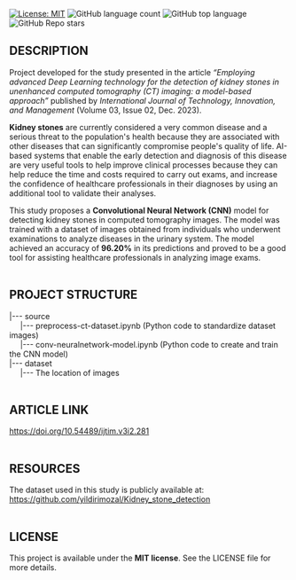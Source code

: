 [![License: MIT](https://img.shields.io/badge/License-MIT-brightgreen.svg)](https://opensource.org/licenses/MIT)
![GitHub language count](https://img.shields.io/github/languages/count/rodrigoalexandre/ct-kidneystones-convneuralnetwork)
![GitHub top language](https://img.shields.io/github/languages/top/rodrigoalexandre/ct-kidneystones-convneuralnetwork)
![GitHub Repo stars](https://img.shields.io/github/stars/rodrigoalexandre/ct-kidneystones-convneuralnetwork)
## **DESCRIPTION**

Project developed for the study presented in the article *“Employing advanced Deep Learning technology for the detection of kidney stones in unenhanced computed tomography (CT) imaging: a model-based approach”* published by *International Journal of Technology, Innovation, and Management* (Volume 03, Issue 02, Dec. 2023).

**Kidney stones** are currently considered a very common disease and a serious threat to the population's health because they are associated with other diseases that can significantly compromise people's quality of life. AI-based systems that enable the early detection and diagnosis of this disease are very useful tools to help improve clinical processes because they can help reduce the time and costs required to carry out exams, and increase the confidence of healthcare professionals in their diagnoses by using an additional tool to validate their analyses.

This study proposes a **Convolutional Neural Network (CNN)** model for detecting kidney stones in computed tomography images. The model was trained with a dataset of images obtained from individuals who underwent examinations to analyze diseases in the urinary system. The model achieved an accuracy of **96.20%** in its predictions and proved to be a good tool for assisting healthcare professionals in analyzing image exams.
<br><br>
## **PROJECT STRUCTURE**

|--- source<br>
&nbsp;&nbsp;&nbsp;&nbsp;&nbsp;|--- preprocess-ct-dataset.ipynb (Python code to standardize dataset images)<br>
&nbsp;&nbsp;&nbsp;&nbsp;&nbsp;|--- conv-neuralnetwork-model.ipynb (Python code to create and train the CNN model)<br>
|--- dataset<br>
&nbsp;&nbsp;&nbsp;&nbsp;&nbsp;|--- The location of images
<br><br>
## **ARTICLE LINK**

https://doi.org/10.54489/ijtim.v3i2.281
<br><br>
## **RESOURCES**
The dataset used in this study is publicly available at: https://github.com/yildirimozal/Kidney_stone_detection
<br><br>
## **LICENSE**
This project is available under the **MIT license**. See the LICENSE file for more details.
<br><br>
